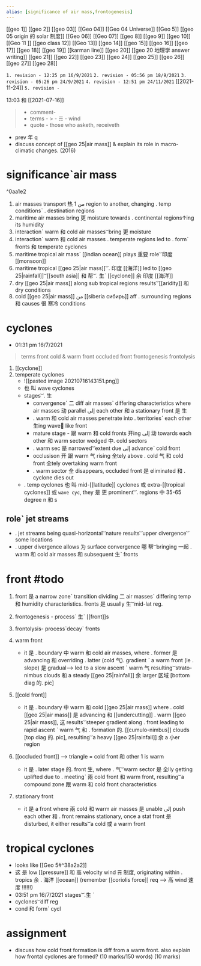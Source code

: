 ```yaml
---
alias: [significance of air mass,frontogenesis]
---
```

[[geo 1]] [[geo 2]] [[geo 03]] [[Geo 04]] [[Geo 04 Universe]] [[Geo 5]] [[geo 05 origin 的 solar 制度]]
[[Geo 06]] [[Geo 07]] [[geo 8]] [[geo 9]] [[geo 10]]
[[Geo 11 ]] [[geo class 12]] [[Geo 13]] [[geo 14]] [[geo 15]]
[[geo 16]] [[geo 17]] [[geo 18]] [[geo 19]] [[karman line]] [[geo 20]] [[geo 20 地理学 answer writing]]
[[geo 21]] [[geo 22]] [[geo 23]] [[geo 24]] [[geo 25]]
[[geo 26]] [[geo 27]] [[geo 28]]

`1. revision - 12:25 pm 16/9/2021`
`2. revision - 05:56 pm 18/9/2021`
`3. revision - 05:26 pm 24/9/2021`
`4. revision - 12:51 pm 24/11/2021` [[2021-11-24]]
`5. revision -`
	

13:03 和 [[2021-07-16]]

> - comment- 
> - terms - 
	> - ☴ - wind
> - quote - those who asketh, receiveth

- prev 年 q
- discuss concept of [[geo 25|air mass]] & explain its role in macro-climatic changes. (2016)

# significanceˋair mass
^0aa1e2
1. air masses transport 热 من 1 region to another, changing . temp conditionsˋ . destination regions
2. maritime air masses bring 更 moisture towards . continental regions↑ing its humidity
3. interactionˋ warm 和 cold air masses  ͝  bring 更 moisture
4. interactionˋ warm 和 cold air masses . temperate regions led to . formˋ fronts 和 temperate cyclones
5. maritime tropical air massˋ [[indian ocean]] plays 重要 role  ͝  印度 [[monsoon]]
6. maritime tropical [[geo 25|air mass]]  ͝ . 印度 [[海洋]] led to [[geo 25|rainfall]]  ͝  [[south asia]] 和 帮  ͝ . 生ˋ [[cyclone]] 余 印度 [[海洋]]
7. dry [[geo 25|air mass]] along sub tropical regions results  ͝  [[aridity]] 和 dry conditions
8. cold [[geo 25|air mass]] من [[siberia сибирь]] aff . surrounding regions 和 causes 很 寒冷 conditions

# cyclones
- 01:31 pm 16/7/2021
> terms
> front
> cold & warm front
> occluded front
> frontogenesis
> frontolysis
1. [[cyclone]]
2. temperate cyclones
	- ![[pasted image 20210716143151.png]]
	- 也 叫 wave cyclones
	- stages ͝ . 生
		- convergenceˋ 二 diff air massesˋ differing characteristics where air masses 动 parallel إلى each other 和 a stationary front 是 生
		- . warm 和 cold air masses penetrate into . territoriesˋ each other 生ing wave🌊 like front
		- mature stage - 跟 warm 和 cold fronts 开ing إلى 动 towards each other 和 warm sector wedged 中. cold sectors
		- . warm sec 是 narrowed  ͝  extent due إلى advanceˋ cold front
		- occlusison 开 跟 warm 气 rising 全tely above . cold 气 和 cold front 全tely overtaking warm front
		- . warm sector 全 disappears, occluded front 是 eliminated 和 . cyclone dies out
	-  . temp cyclones 也 叫 mid-[[latitude]] cyclones 或 extra-[[tropical cyclones]] 或 `wave cyc`, they 是 更 prominent  ͝ . regions 中 35-65 degree n 和 s
## roleˋ jet streams
- . jet streams being quasi-horizontal  ͝ nature results  ͝   upper divergence  ͝  some locations
- . upper divergence allows 为 surface convergence 哪 帮  ͝  bringing 一起 . warm 和 cold air masses 和 subsequent 生ˋ fronts
# front #todo 
1. front 是 a narrow zoneˋ transition dividing 二 air massesˋ differing temp 和 humidity characteristics. fronts 是 usually 生  ͝  mid-lat reg.
2. frontogenesis - processˋ 生ˋ [[front]]s
3. frontolysis- processˋdecayˋ fronts
4. warm front

	 - it 是 . boundary 中 warm 和 cold air masses, where . former 是 advancing 和 overriding . latter (cold 气). gradient ˋ a warm front (ie . slope) 是 gradual--> led to a slow ascent ˋ warm 气 resulting  ͝  strato-nimbus clouds 和 a steady [[geo 25|rainfall]] 余 larger 区域 [bottom diag 的. pic]
5. [[cold front]]
	- it 是 . boundary 中 warm 和 cold [[geo 25|air mass]] where . cold [[geo 25|air mass]] 是 advancing 和 [[undercutting]] . warm [[geo 25|air mass]], 这 results ͝  steeper gradient along . front leading to rapid ascent ˋ warm 气 和  . formation 的. [[cumulo-nimbus]] clouds [top diag 的. pic], resulting ͝   a heavy [[geo 25|rainfall]] 余 a 小er region
6. [[occluded front]]
 --> triangle = cold front 和 other 1 is warm
	- it 是 . later stage 的. front 生, where . 气  ͝  warm sector 是 全lly getting uplifted due to . meetingˋ 兩 cold front 和 warm front, resulting  ͝  a compound zone 跟 warm 和 cold front characteristics
7. stationary front
	- it 是 a front where 兩 cold 和 warm air masses 是 unable إلى push each other 和 . front remains stationary, once a stat front 是 disturbed, it either results  ͝  a cold 或 a warm front
# tropical cyclones
- looks like [[Geo 5#^38a2a2]]
- 这 是 low [[pressure]] 和 高 velocity wind ☴ 制度, originating within . tropics 余 . 海洋 [[ocean]] (remember [[coriolis force]] req --> 高 wind 速度 !!!!!!)
- 03:51 pm 16/7/2021 stages  ͝  .生 ˋ 
- cyclones ͝  diff reg
- cond 和 formˋ cycl
# assignment
- discuss how cold front formation is diff from a warm front. also explain how frontal cyclones are formed? (10 marks/150 words)
(10 marks)